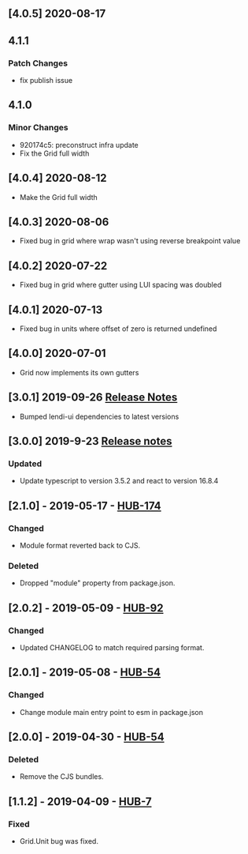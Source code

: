 ## [4.0.5] 2020-08-17

## 4.1.1

### Patch Changes

- fix publish issue

## 4.1.0

### Minor Changes

- 920174c5: preconstruct infra update
- Fix the Grid full width

## [4.0.4] 2020-08-12

- Make the Grid full width

## [4.0.3] 2020-08-06

- Fixed bug in grid where wrap wasn't using reverse breakpoint value

## [4.0.2] 2020-07-22

- Fixed bug in grid where gutter using LUI spacing was doubled

## [4.0.1] 2020-07-13

- Fixed bug in units where offset of zero is returned undefined

## [4.0.0] 2020-07-01

- Grid now implements its own gutters

## [3.0.1] 2019-09-26 [Release Notes](https://creditandfinance.atlassian.net/wiki/spaces/HUB/pages/803930391/Upcoming+Major+Changes)

- Bumped lendi-ui dependencies to latest versions

## [3.0.0] 2019-9-23 [Release notes](https://creditandfinance.atlassian.net/wiki/spaces/HUB/pages/803930391/Upcoming+Major+Changes)

### Updated

- Update typescript to version 3.5.2 and react to version 16.8.4

## [2.1.0] - 2019-05-17 - [HUB-174](https://creditandfinance.atlassian.net/browse/HUB-174)

### Changed

- Module format reverted back to CJS.

### Deleted

- Dropped "module" property from package.json.

## [2.0.2] - 2019-05-09 - [HUB-92](https://creditandfinance.atlassian.net/browse/HUB-92)

### Changed

- Updated CHANGELOG to match required parsing format.

## [2.0.1] - 2019-05-08 - [HUB-54](https://creditandfinance.atlassian.net/browse/HUB-54)

### Changed

- Change module main entry point to esm in package.json

## [2.0.0] - 2019-04-30 - [HUB-54](https://creditandfinance.atlassian.net/browse/HUB-54)

### Deleted

- Remove the CJS bundles.

## [1.1.2] - 2019-04-09 - [HUB-7](https://creditandfinance.atlassian.net/browse/HUB-7)

### Fixed

- Grid.Unit bug was fixed.
